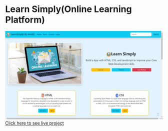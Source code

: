 # Learn Simply(Online Learning Platform)
![Live Preview](assest/Screenshot%20(154).png)
[Click here to see live project](https://learn-coding.onrender.com)